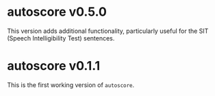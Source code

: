 # autoscore v0.5.0

This version adds additional functionality, particularly useful for the SIT (Speech Intelligibility Test) sentences.


# autoscore v0.1.1

This is the first working version of `autoscore`.



